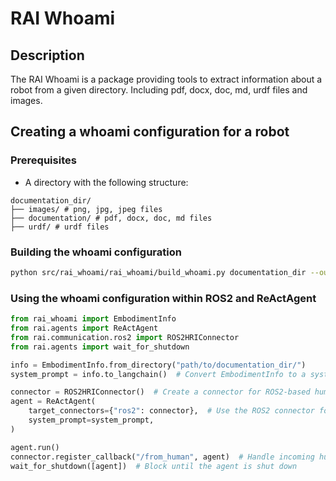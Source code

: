 # RAI Whoami

## Description

The RAI Whoami is a package providing tools to extract information about a robot from a given directory.
Including pdf, docx, doc, md, urdf files and images.

## Creating a whoami configuration for a robot

### Prerequisites

- A directory with the following structure:

```
documentation_dir/
├── images/ # png, jpg, jpeg files
├── documentation/ # pdf, docx, doc, md files
├── urdf/ # urdf files
```

### Building the whoami configuration

```bash
python src/rai_whoami/rai_whoami/build_whoami.py documentation_dir --output_dir output_dir
```

### Using the whoami configuration within ROS2 and ReActAgent

```python
from rai_whoami import EmbodimentInfo
from rai.agents import ReActAgent
from rai.communication.ros2 import ROS2HRIConnector
from rai.agents import wait_for_shutdown

info = EmbodimentInfo.from_directory("path/to/documentation_dir/")
system_prompt = info.to_langchain()  # Convert EmbodimentInfo to a system prompt from the robot documentation

connector = ROS2HRIConnector()  # Create a connector for ROS2-based human-robot interaction
agent = ReActAgent(
    target_connectors={"ros2": connector},  # Use the ROS2 connector for agent communication
    system_prompt=system_prompt,
)

agent.run()
connector.register_callback("/from_human", agent)  # Handle incoming human messages from the specified ROS2 topic
wait_for_shutdown([agent])  # Block until the agent is shut down
```

